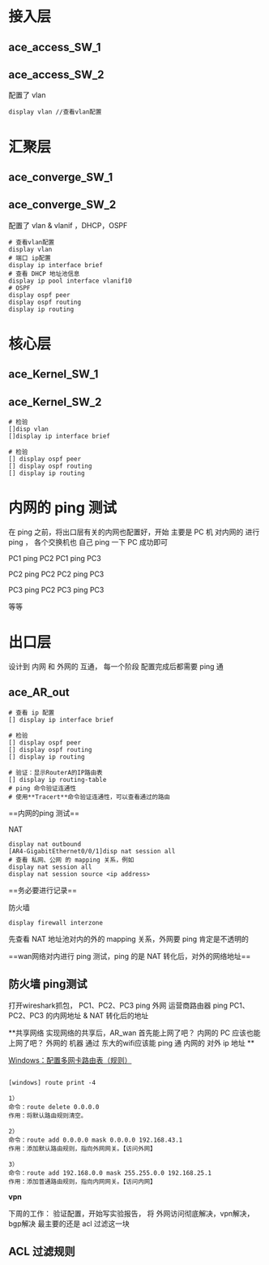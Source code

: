 # 接入层 
## ace_access_SW_1 
## ace_access_SW_2

配置了 vlan 
```
display vlan //查看vlan配置
```

# 汇聚层
## ace_converge_SW_1
## ace_converge_SW_2

配置了 vlan & vlanif ，DHCP，OSPF
```
# 查看vlan配置
display vlan 
# 端口 ip配置
display ip interface brief
# 查看 DHCP 地址池信息
display ip pool interface vlanif10
# OSPF 
display ospf peer
display ospf routing
display ip routing

```

# 核心层
## ace_Kernel_SW_1
## ace_Kernel_SW_2
```
# 检验
[]disp vlan
[]display ip interface brief
```

```
# 检验
[] display ospf peer
[] display ospf routing 
[] display ip routing
```

# 内网的 ping 测试

在 ping 之前，将出口层有关的内网也配置好，开始
主要是  PC 机 对内网的 进行 ping ，
各个交换机也 自己 ping 一下 PC 
成功即可

PC1 ping PC2
PC1 ping PC3

PC2 ping PC2
PC2 ping PC3

PC3 ping PC2
PC3 ping PC3

等等


# 出口层 

设计到 内网 和 外网的 互通，
每一个阶段 配置完成后都需要 ping 通
## ace_AR_out
```
# 查看 ip 配置
[] display ip interface brief
```

```
# 检验
[] display ospf peer
[] display ospf routing 
[] display ip routing

# 验证：显示RouterA的IP路由表
[] display ip routing-table 
# ping 命令验证连通性
# 使用**Tracert**命令验证连通性，可以查看通过的路由 
```

==内网的ping 测试==

NAT 
```
display nat outbound
[AR4-GigabitEthernet0/0/1]disp nat session all
# 查看 私网、公网 的 mapping 关系，例如
display nat session all 
display nat session source <ip address>
```

==务必要进行记录==

防火墙
```
display firewall interzone
```


先查看 NAT 地址池对内的外的 mapping 关系，外网要 ping 肯定是不透明的

==wan网络对内进行 ping 测试，ping 的是 NAT 转化后，对外的网络地址==



## 防火墙 ping测试
打开wireshark抓包，
PC1、PC2、PC3  ping 外网
运营商路由器 ping PC1、PC2、PC3  的内网地址 & NAT 转化后的地址



**共享网络
实现网络的共享后，AR_wan 首先能上网了吧？ 
内网的 PC 应该也能上网了吧？
外网的 机器 通过 东大的wifi应该能 ping 通 内网的 对外 ip 地址
**

[ Windows：配置多网卡路由表（规则）](https://blog.csdn.net/test1280/article/details/90142359)


```

[windows] route print -4

1）
命令：route delete 0.0.0.0
作用：将默认路由规则清空。

2）
命令：route add 0.0.0.0 mask 0.0.0.0 192.168.43.1
作用：添加默认路由规则，指向外网网关。【访问外网】

3）
命令：route add 192.168.0.0 mask 255.255.0.0 192.168.25.1
作用：添加普通路由规则，指向内网网关。【访问内网】

```



**vpn** 




下周的工作：
验证配置，开始写实验报告，
将 外网访问彻底解决，vpn解决，bgp解决 
最主要的还是 acl 过滤这一块

## ACL 过滤规则